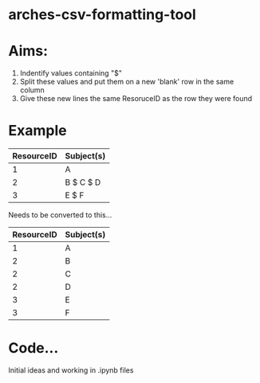 # arches-csv-formatting-tool
# Aims: 
1. Indentify values containing "$"  
2. Split these values and put them on a new 'blank' row in the same column
3. Give these new lines the same ResoruceID as the row they were found


# Example 
| ResourceID  | Subject(s) |
|---|---|
| 1 |  A |
| 2 | B $ C $ D|
| 3 | E $ F |

 Needs to be converted to this... 

| ResourceID  | Subject(s) |
|---|---|
| 1 | A |
| 2 | B |
| 2 | C |
| 2 | D |
| 3 | E |
| 3 | F |

# Code...
Initial ideas and working in .ipynb files
